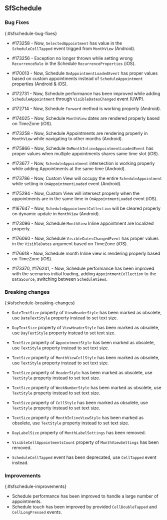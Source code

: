 ## SfSchedule

### Bug Fixes

{:#sfschedule-bug-fixes}

* \#173258  -  Now, `SelectedAppointment` has value in the `ScheduleCellTapped` event trigged from `MonthView` (Android).

* \#173256  -  Exception no longer thrown while setting wrong `RecurrenceRule` in the Schedule `RecurrenceProperties` (iOS).

* \#170013  -  Now, Schedule `OnAppointmentLoadedEvent` has proper values based on custom appointments instead of `ScheduleAppointment` properties (Android & iOS).

* \#172731  -  Now, Schedule performance has been improved while adding `ScheduleAppointment` through  `VisibleDatesChanged` event (UWP).

* \#172714  -  Now, Schedule `Forward` method is working properly (Android).

* \#174025  -  Now, Schedule `MonthView` dates are rendered properly based on TimeZone (iOS). 

* \#173258  -  Now, Schedule Appointments are rendering properly in `MonthView` while navigating to other months (Android).

* \#175866  -  Now, Schedule `OnMonthInlineAppointmentLoadedEvent` has proper values when multiple appointments shares same time slot (iOS).

* \#173677  -  Now, `ScheduleAppointment` intersection is working properly while adding Appointments at the same time (Android).

* \#173786  -  Now, Custom View will occupy the entire `ScheduleAppointment` while setting in `OnAppointmentLoaded` event (Android). 

* \#175294  -  Now, Custom View will intersect properly when the appointments are in the same time in `OnAppointmentLoaded` event (iOS).

* \#167647  -  Now, `ScheduleAppointmentCollection` will be cleared properly on dynamic update in `MonthView` (Android).

* \#173096  - Now, Schedule `MonthView` Inline appointment are localized properly.

* \#176060  -  Now, Schedule `VisibleDatesChangedEvent` has proper values in the `VisibleDates` argument based on TimeZone (iOS).

* \#176618  -  Now, Schedule month Inline view is rendering properly based on TimeZone (iOS).

* \#173370, \#176241, -  Now, Schedule performance has been improved with the scenarios initial loading, adding `AppointmentCollection` to the `DataSource`, switching between `ScheduleViews`.

### Breaking changes

{:#sfschedule-breaking-changes}

* `DateTextSize` property of `ViewHeaderStyle` has been marked as obsolete, use `DateTextStyle` property instead to set text size.

* `DayTextSize` property of `ViewHeaderStyle` has been marked as obsolete, use `DayTextStyle` property instead to set text size.

* `TextSize` property of `AppointmentStyle` has been marked as obsolete, use `TextStyle` property instead to set text size.

* `TextSize` property of `MonthViewCellStyle` has been marked as obsolete, use `TextStyle` property instead to set text size.

* `TextSize` property of `HeaderStyle` has been marked as obsolete, use `TextStyle` property instead to set text size.

* `TextSize` property of `WeekNumberStyle` has been marked as obsolete, use `TextStyle` property instead to set text size.

* `TextSize` property of `CellStyle` has been marked as obsolete, use `TextStyle` property instead to set text size.

* `TextSize` property of `MonthInlineViewStyle` has been marked as obsolete, use `TextStyle` property instead to set text size.

* `DayLabelSize` property of `MonthLabelSettings` has been removed.

* `VisibleCellAppointmentsCount` property of `MonthViewSettings` has been removed.

* `ScheduleCellTapped` event has been deprecated, use `CellTapped` event instead.

### Improvements
{:#sfschedule-improvements} 

* Schedule performance has been improved to handle a large number of appointments.
* Schedule touch has been improved by provided `CellDoubleTapped` and `CellLongPressed` events.

